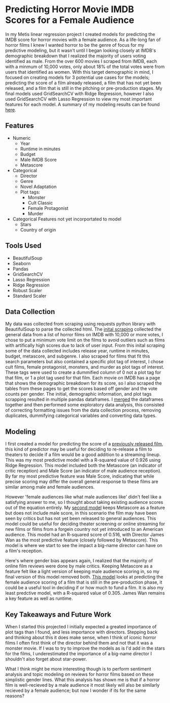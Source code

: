 # Predicting Horror Movie IMDB Scores for a Female Audience

In my Metis linear regression project I created models for predicting the IMDB score for horror movies with a female audience. As a life-long fan of horror films I knew I wanted horror to be the genre of focus for my predictive modeling, but it wasn't until I began looking closely at IMDB's demographic breakdown that I realized the majority of users voting identified as male. From the over 600 movies I scraped from IMDB, each with a minmum of 10,000 votes, only about 18% of the total votes were from users that identified as women. With this target demographic in mind, I focused on creating models for 3 potential use cases for the models; predicting the score of a film already released, a film that has not yet been released, and a film that is still in the pitching or pre-production stages. My final models used GridSearchCV with Ridge Regression, however I also used GridSearchCV with Lasso Regression to view my most important features for each model. A summary of my modeling results can be found [here](RegressionPresentationJNE.pdf).

## Features
- Numeric
    - Year
    - Runtime in minutes
    - Budget
    - Male IMDB Score
    - Metascore
- Categorical
    - Director
    - Genre
    - Novel Adaptation
    - Plot tags:
        - Monster
        - Cult Classic
        - Female Protagonist
        - Murder
- Categorical Features not yet incorportated to model
    - Stars
    - Country of origin
    

## Tools Used
- BeautifulSoup
- Seaborn
- Pandas
- GridSearchCV
- Lasso Regression
- Ridge Regression
- Robust Scaler
- Standard Scaler

## Data Collection

My data was collected from scraping using requests python library with BeautifulSoup to parse the collected html. The [inital scraping](Initial_scraping.ipynb) collected the general data from a list of horror films on IMDB with 10,000 or more votes, I chose to put a minimum vote limit on the films to avoid outliers such as films with artifically high scores due to lack of user input. From this inital scraping some of the data collected includes release year, runtime in minutes, budget, metascore, and subgenre. I also scraped for films that fit this search parameters but also contained a specific plot tag of interest, I chose cult films, female protagonist, monsters, and murder as plot tags of interest. These tags were used to create a dummified column of 0 not a plot tag for that film, or 1 a plot tag used for that film. Each movie on IMDB has a page that shows the demographic breakdown for its score, so I also scraped the tables from these pages to get the scores based off gender and the vote counts per gender. The initial, demographic information, and plot tags scrapping resulted in multiple pandas dataframes. I [merged](Page_Scraping_And_EDA.ipynb) the dataframes together and then performed some exploratory data analysis, this consisted of correcting formatting issues from the data collection process, removing duplicates, dummifying categorical variables and converting data types.

## Modeling
I first created a model for predicting the score of a [previously released film](Modeling_with_male_score.ipynb), this kind of predictor may be useful for deciding to re-release a film to theaters to decide if a film would be a good addition to a streaming lineup. This was my most predictive model with a R-squared value of 0.926 using Ridge Regression. This model included both the Metascore (an indicator of critic reception) and Male Score (an indicator of male audience reception). By far my most predictive feature was Male Score, indicating that while precise scoring may differ the overall general response to these films are similar among male and female audiences.  

However 'female audiences like what male audiences like' didn't feel like a satisfying answer to me, so I thought about taking existing audience scores out of the equation entirely. My [second model](Modeling_with_Metascore.ipynb) keeps Metascore as a feature but does not include male score, in this scenario the film may have been seen by critics but has not yet been released to general audiences. This model could be useful for deciding theater screening or online streaming for new films or films from a forgein country not yet introduced to an American audience. This model had an R-squared score of 0.516, with Director James Wan as the most predictive feature (closely followed by Metascore). This model is where we start to see the impact a big-name director can have on a film's reception.

Here's where gender bias appears again, I realized that the majority of online film reviews were done by male critics. Keeping Metascore as a feature felt like a light version of keeping male audience scoring in, so my final version of this model removed both. [This model](Modeling_with_female_predictors.ipynb) looks at predicting the female audience scoring of a film that is still in the pre-production phase, it could be a useful tool in deciding if or how much to fund a film. It is also my least predctive model, with a R-squared value of 0.305. James Wan remains a key feature as well as runtime. 

## Key Takeaways and Future Work

When I started this projected I initially expected a greated importance of plot tags than I found, and less importance with directors. Stepping back and thinking about this it does make sense, when I think of iconic horror films I often first think of the director behind them and not that it was a monster movie. If I was to try to improve the models as is I'd add in the stars for the films, I underestimated the importance of a big-name director I shouldn't also forget about star-power. 

What I think might be more interesting though is to perform sentiment analysis and topic modeling on reviews for horror films based on these simplistic gender lines. What this analysis has shown me is that if a horror film is well-recieved by a male audience it most likely will also be similarly recieved by a female audience; but now I wonder if its for the same reasons? 
